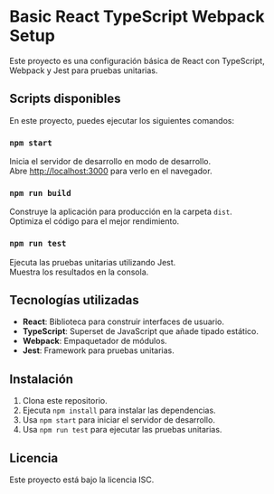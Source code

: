 # Basic React TypeScript Webpack Setup

Este proyecto es una configuración básica de React con TypeScript, Webpack y Jest para pruebas unitarias.

## Scripts disponibles

En este proyecto, puedes ejecutar los siguientes comandos:

### `npm start`

Inicia el servidor de desarrollo en modo de desarrollo.  
Abre [http://localhost:3000](http://localhost:3000) para verlo en el navegador.

### `npm run build`

Construye la aplicación para producción en la carpeta `dist`.  
Optimiza el código para el mejor rendimiento.

### `npm run test`

Ejecuta las pruebas unitarias utilizando Jest.  
Muestra los resultados en la consola.

## Tecnologías utilizadas

- **React**: Biblioteca para construir interfaces de usuario.
- **TypeScript**: Superset de JavaScript que añade tipado estático.
- **Webpack**: Empaquetador de módulos.
- **Jest**: Framework para pruebas unitarias.

## Instalación

1. Clona este repositorio.
2. Ejecuta `npm install` para instalar las dependencias.
3. Usa `npm start` para iniciar el servidor de desarrollo.
4. Usa `npm run test` para ejecutar las pruebas unitarias.

## Licencia

Este proyecto está bajo la licencia ISC.
